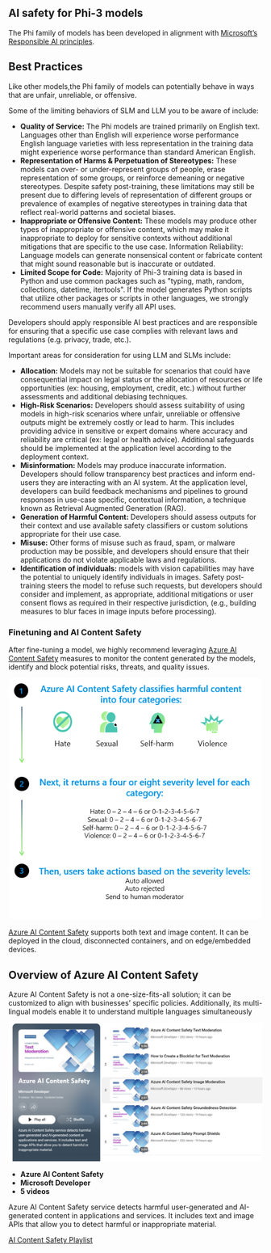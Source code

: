 ## AI safety for Phi-3 models

The Phi family of models has been developed in alignment with [Microsoft’s Responsible AI principles](https://www.microsoft.com/ai/responsible-ai). 

## Best Practices 

Like other models,the Phi family of models can potentially behave in ways that are unfair, unreliable, or offensive. 

Some of the limiting behaviors of SLM and LLM you to be aware of include:

- **Quality of Service:** The Phi models are trained primarily on English text. Languages other than English will experience worse performance English language varieties with less representation in the training data might experience worse performance than standard American English.
- **Representation of Harms & Perpetuation of Stereotypes:** These models can over- or under-represent groups of people, erase representation of some groups, or reinforce demeaning or negative stereotypes. Despite safety post-training, these limitations may still be present due to differing levels of representation of different groups or prevalence of examples of negative stereotypes in training data that reflect real-world patterns and societal biases.
- **Inappropriate or Offensive Content:** These models may produce other types of inappropriate or offensive content, which may make it inappropriate to deploy for sensitive contexts without additional mitigations that are specific to the use case.
Information Reliability: Language models can generate nonsensical content or fabricate content that might sound reasonable but is inaccurate or outdated.
- **Limited Scope for Code:** Majority of Phi-3 training data is based in Python and use common packages such as "typing, math, random, collections, datetime, itertools". If the model generates Python scripts that utilize other packages or scripts in other languages, we strongly recommend users manually verify all API uses.

Developers should apply responsible AI best practices and are responsible for ensuring that a specific use case complies with relevant laws and regulations (e.g. privacy, trade, etc.). 

Important areas for consideration for using LLM and SLMs include:

- **Allocation:** Models may not be suitable for scenarios that could have consequential impact on legal status or the allocation of resources or life opportunities (ex: housing, employment, credit, etc.) without further assessments and additional debiasing techniques.
- **High-Risk Scenarios:** Developers should assess suitability of using models in high-risk scenarios where unfair, unreliable or offensive outputs might be extremely costly or lead to harm. This includes providing advice in sensitive or expert domains where accuracy and reliability are critical (ex: legal or health advice). Additional safeguards should be implemented at the application level according to the deployment context.
- **Misinformation:** Models may produce inaccurate information. Developers should follow transparency best practices and inform end-users they are interacting with an AI system. At the application level, developers can build feedback mechanisms and pipelines to ground responses in use-case specific, contextual information, a technique known as Retrieval Augmented Generation (RAG).
- **Generation of Harmful Content:** Developers should assess outputs for their context and use available safety classifiers or custom solutions appropriate for their use case.
- **Misuse:** Other forms of misuse such as fraud, spam, or malware production may be possible, and developers should ensure that their applications do not violate applicable laws and regulations.
- **Identification of individuals:** models with vision capabilities may have the potential to uniquely identify individuals in images. Safety post-training steers the model to refuse such requests, but developers should consider and implement, as appropriate, additional mitigations or user consent flows as required in their respective jurisdiction, (e.g., building measures to blur faces in image inputs before processing).

### Finetuning and AI Content Safety
After fine-tuning a model, we highly recommend leveraging [Azure AI Content Safety](https://learn.microsoft.com/azure/ai-services/content-safety/overview) measures to monitor the content generated by the models, identify and block potential risks, threats, and quality issues.

![Phi3AISafety](../../imgs/01/phi3aisafety.png)

[Azure AI Content Safety](https://learn.microsoft.com/azure/ai-services/content-safety/overview) supports both text and image content. It can be deployed in the cloud, disconnected containers, and on edge/embedded devices.

## Overview of Azure AI Content Safety

Azure AI Content Safety is not a one-size-fits-all solution; it can be customized to align with businesses’ specific policies. Additionally, its multi-lingual models enable it to understand multiple languages simultaneously 

![AIContentSafety](../../imgs/01/AIcontentsafety.png)

- **Azure AI Content Safety**
- **Microsoft Developer** 
- **5 videos** 

Azure AI Content Safety service detects harmful user-generated and AI-generated content in applications and services. It includes text and image APIs that allow you to detect harmful or inappropriate material.

[AI Content Safety Playlist](https://www.youtube.com/playlist?list=PLlrxD0HtieHjaQ9bJjyp1T7FeCbmVcPkQ)
